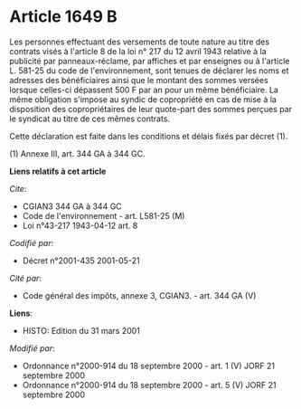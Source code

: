 # Article 1649 B

Les personnes effectuant des versements de toute nature au titre des contrats visés à l'article 8 de la loi n° 217 du 12
avril 1943 relative à la publicité par panneaux-réclame, par affiches et par enseignes ou à l'article L. 581-25 du code de
l'environnement, sont tenues de déclarer les noms et adresses des bénéficiaires ainsi que le montant des sommes versées
lorsque celles-ci dépassent 500 F par an pour un même bénéficiaire. La même obligation s'impose au syndic de copropriété en
cas de mise à la disposition des copropriétaires de leur quote-part des sommes perçues par le syndicat au titre de ces mêmes
contrats.

Cette déclaration est faite dans les conditions et délais fixés par décret (1).

(1) Annexe III, art. 344 GA à 344 GC.

**Liens relatifs à cet article**

_Cite_:

  - CGIAN3 344 GA à 344 GC
  - Code de l'environnement - art. L581-25 (M)
  - Loi n°43-217 1943-04-12 art. 8

_Codifié par_:

  - Décret n°2001-435 2001-05-21

_Cité par_:

  - Code général des impôts, annexe 3, CGIAN3. - art. 344 GA (V)

**Liens**:

  - HISTO: Edition du 31 mars 2001

_Modifié par_:

  - Ordonnance n°2000-914 du 18 septembre 2000 - art. 1 (V) JORF 21 septembre 2000
  - Ordonnance n°2000-914 du 18 septembre 2000 - art. 5 (V) JORF 21 septembre 2000
